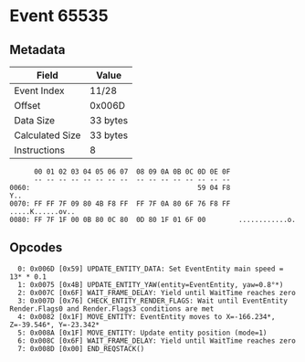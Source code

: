 # Event 65535

## Metadata

| Field           | Value    |
|-----------------|----------|
| Event Index     | 11/28    |
| Offset          | 0x006D   |
| Data Size       | 33 bytes |
| Calculated Size | 33 bytes |
| Instructions    | 8        |

```
      00 01 02 03 04 05 06 07  08 09 0A 0B 0C 0D 0E 0F
      -- -- -- -- -- -- -- --  -- -- -- -- -- -- -- --
0060:                                         59 04 F8               Y..
0070: FF FF 7F 09 80 4B F8 FF  FF 7F 0A 80 6F 76 F8 FF  .....K......ov..
0080: FF 7F 1F 00 0B 80 0C 80  0D 80 1F 01 6F 00        ............o.  
```

## Opcodes

```
  0: 0x006D [0x59] UPDATE_ENTITY_DATA: Set EventEntity main speed = 13* * 0.1
  1: 0x0075 [0x4B] UPDATE_ENTITY_YAW(entity=EventEntity, yaw=0.8°*)
  2: 0x007C [0x6F] WAIT_FRAME_DELAY: Yield until WaitTime reaches zero
  3: 0x007D [0x76] CHECK_ENTITY_RENDER_FLAGS: Wait until EventEntity Render.Flags0 and Render.Flags3 conditions are met
  4: 0x0082 [0x1F] MOVE_ENTITY: EventEntity moves to X=-166.234*, Z=-39.546*, Y=-23.342*
  5: 0x008A [0x1F] MOVE_ENTITY: Update entity position (mode=1)
  6: 0x008C [0x6F] WAIT_FRAME_DELAY: Yield until WaitTime reaches zero
  7: 0x008D [0x00] END_REQSTACK()
```
